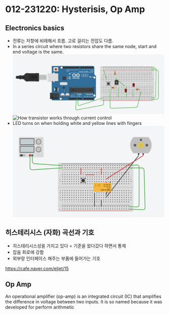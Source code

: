 # 012-231220: Hysterisis, Op Amp


## Electronics basics
- 전류는 저항에 비례해서 흐름. 고로 걸리는 전압도 다름.
- In a series circuit where two resistors share the same node, start and end voltage is the same.
![Show how transistor controls leds](../../assets/transistor_onoffled.PNG)
![How transistor works through current control](../../assets/transistor_led_current_control.jpeg)
- LED turns on when holding white and yellow lines with fingers
![Reverse motor direction when push button is pressed](../../assets/relay_reverse_motor_button.PNG)


## 히스테리시스 (자화) 곡선과 기호
- 히스테리시스성을 가지고 있다 = 기준을 왔다갔다 하면서 통제 
- 잡음 회로에 강함
- 외부랑 인터페이스 해주는 부품에 들어가는 기호

https://cafe.naver.com/eljet/15

## Op Amp
An operational amplifier (op-amp) is an integrated circuit (IC) that amplifies the difference in voltage between two inputs. It is so named because it was developed for perform arithmetic
